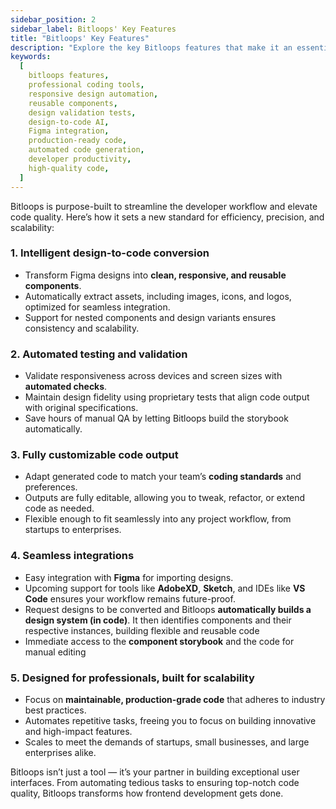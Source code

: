 ```yaml
---
sidebar_position: 2
sidebar_label: Bitloops' Key Features
title: "Bitloops' Key Features"
description: "Explore the key Bitloops features that make it an essential tool for professional frontend developers."
keywords:
  [
    bitloops features,
    professional coding tools,
    responsive design automation,
    reusable components,
    design validation tests,
    design-to-code AI,
    Figma integration,
    production-ready code,
    automated code generation,
    developer productivity,
    high-quality code,
  ]
---
```


Bitloops is purpose-built to streamline the developer workflow and elevate code quality. Here’s how it sets a new standard for efficiency, precision, and scalability:  

### **1. Intelligent design-to-code conversion**  
- Transform Figma designs into **clean, responsive, and reusable components**.  
- Automatically extract assets, including images, icons, and logos, optimized for seamless integration.  
- Support for nested components and design variants ensures consistency and scalability.  

### **2. Automated testing and validation**  
- Validate responsiveness across devices and screen sizes with **automated checks**.  
- Maintain design fidelity using proprietary tests that align code output with original specifications.  
- Save hours of manual QA by letting Bitloops build the storybook automatically.  

### **3. Fully customizable code output**  
- Adapt generated code to match your team’s **coding standards** and preferences.  
- Outputs are fully editable, allowing you to tweak, refactor, or extend code as needed.  
- Flexible enough to fit seamlessly into any project workflow, from startups to enterprises.  

### **4. Seamless integrations**  
- Easy integration with **Figma** for importing designs.  
- Upcoming support for tools like **AdobeXD**, **Sketch**, and IDEs like **VS Code** ensures your workflow remains future-proof.  
- Request designs to be converted and Bitloops **automatically builds a design system (in code)**. It then identifies components and their respective instances, building flexible and reusable code
- Immediate access to the **component storybook** and the code for manual editing 

### **5. Designed for professionals, built for scalability**  
- Focus on **maintainable, production-grade code** that adheres to industry best practices.  
- Automates repetitive tasks, freeing you to focus on building innovative and high-impact features.  
- Scales to meet the demands of startups, small businesses, and large enterprises alike.  

Bitloops isn’t just a tool — it’s your partner in building exceptional user interfaces. From automating tedious tasks to ensuring top-notch code quality, Bitloops transforms how frontend development gets done.
